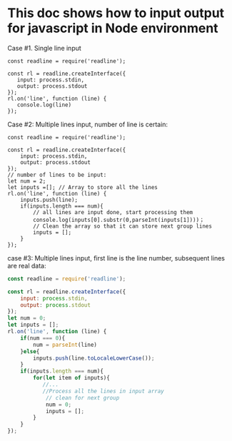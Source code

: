 <h1>This doc shows how to input output for javascript in Node environment</h1>

Case #1. Single line input
 ```
 const readline = require('readline');

const rl = readline.createInterface({
    input: process.stdin,
    output: process.stdout
});
rl.on('line', function (line) {
    console.log(line)
});
 ```

Case #2: Multiple lines input,  number of line is certain:
```
const readline = require('readline');

const rl = readline.createInterface({
    input: process.stdin,
    output: process.stdout
});
// number of lines to be input:
let num = 2;
let inputs =[]; // Array to store all the lines 
rl.on('line', function (line) {
    inputs.push(line);
    if(inputs.length === num){
        // all lines are input done, start processing them
        console.log(inputs[0].substr(0,parseInt(inputs[1])))；
        // Clean the array so that it can store next group lines
        inputs = [];
    }
});
```

case #3:  Multiple lines input,  first line is the line number, subsequent lines are real data:
```js
const readline = require('readline');

const rl = readline.createInterface({
    input: process.stdin,
    output: process.stdout
});
let num = 0;
let inputs = [];
rl.on('line', function (line) {
    if(num === 0){
        num = parseInt(line)
    }else{
        inputs.push(line.toLocaleLowerCase());
    }
    if(inputs.length === num){
        for(let item of inputs){
           //...
           //Process all the lines in input array
            // clean for next group
            num = 0;
            inputs = [];
        }
    }
});
```







